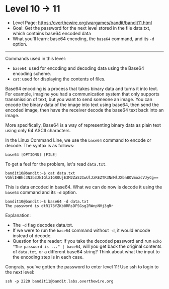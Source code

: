 # Level 10 -> 11

- Level Page: https://overthewire.org/wargames/bandit/bandit11.html
- Goal: Get the password for the next level stored in the file data.txt, which contains base64 encoded data
- What you'll learn: base64 encoding, the `base64` command, and its `-d` option.
---

Commands used in this level:
- `base64`: used for encoding and decoding data using the Base64 encoding scheme.
- `cat`: used for displaying the contents of files.

Base64 encoding is a process that takes binary data and turns it into text.  For example, imagine you had a communication system that only supports transmission of text, but you want to send someone an image. You can encode the binary data of the image into text using base64, then send the encoded image, then have the receiver decode the base64 text back into an image.

More specifically, Base64 is a way of representing binary data as plain text using only 64 ASCII characters.

In the Linux Command Line, we use the `base64` command to encode or decode. The syntax is as follows:
```
base64 [OPTIONS] [FILE]
```

To get a feel for the problem, let's read `data.txt`.

```
bandit10@bandit:~$ cat data.txt
VGhlIHBhc3N3b3JkIGlzIGR0UjE3M2ZaS2IwUlJzREZTR3NnMlJXbnBOVmozcVJyCg==
```

This is data encoded in base64. What we can do now is decode it using the `base64` command and its `-d` option.
```
bandit10@bandit:~$ base64 -d data.txt
The password is dtR173fZKb0RRsDFSGsg2RWnpNVj3qRr
```

Explanation:
- The `-d` flag decodes data.txt.
- If we were to run the `base64` command without `-d`, it would encode instead of decode.
- Question for the reader: If you take the decoded password and run `echo "The password is ..." | base64`, will you get back the original contents of `data.txt`, or a different base64 string? Think about what the input to the encoding step is in each case.

Congrats, you've gotten the password to enter level 11! Use ssh to login to the next level:

```
ssh -p 2220 bandit11@bandit.labs.overthewire.org
```